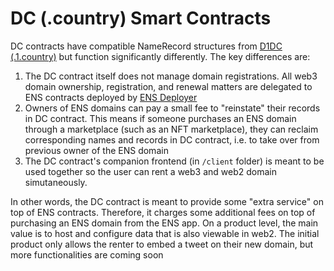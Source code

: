 # DC (.country) Smart Contracts

DC contracts have compatible NameRecord structures from [D1DC (.1.country)](https://github.com/polymorpher/.1.country) but function significantly differently. The key differences are:

1. The DC contract itself does not manage domain registrations. All web3 domain ownership, registration, and renewal matters are delegated to ENS contracts deployed by [ENS Deployer](http://github.com/polymorpher/ens-deployer/)
2. Owners of ENS domains can pay a small fee to "reinstate" their records in DC contract. This means if someone purchases an ENS domain through a marketplace (such as an NFT marketplace), they can reclaim corresponding names and records in DC contract, i.e. to take over from previous owner of the ENS domain
3. The DC contract's companion frontend (in `/client` folder) is meant to be used together so the user can rent a web3 and web2 domain simutaneously. 

In other words, the DC contract is meant to provide some "extra service" on top of ENS contracts. Therefore, it charges some additional fees on top of purchasing an ENS domain from the ENS app. On a product level, the main value is to host and configure data that is also viewable in web2. The initial product only allows the renter to embed a tweet on their new domain, but more functionalities are coming soon